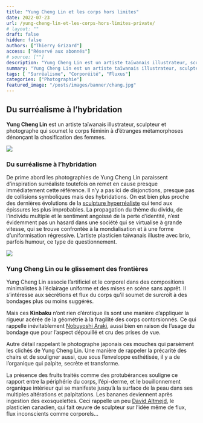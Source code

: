 ```yaml
---
title: "Yung Cheng Lin et les corps hors limites"
date: 2022-07-23
url: /yung-cheng-lin-et-les-corps-hors-limites-private/
# layout: ""
draft: false
hidden: false
authors: ["Thierry Grizard"]
access: ["Réservé aux abonnés"]
# source: [""]
description: "Yung Cheng Lin est un artiste taïwanais illustrateur, sculpteur et photographe qui soumet le corps féminin à d'étranges métamorphoses"
summary: "Yung Cheng Lin est un artiste taïwanais illustrateur, sculpteur et photographe qui soumet le corps féminin à d'étranges métamorphoses"
tags: [ "Surréalisme", "Corporéité", "Fluxus"]
categories: ["Photographie"]
featured_image: "/posts/images/banner/chang.jpg"
---
```

## Du surréalisme à l’hybridation

**Yung Cheng Lin** est un artiste taïwanais illustrateur, sculpteur et photographe qui soumet le corps féminin à d’étranges métamorphoses dénonçant la chosification des femmes.

![](/posts/images/lin/Yung-Cheng-Lin-photographie-hybridation-surrealism-nude-woman-body-bondage.jpg)

### Du surréalisme à l’hybridation

De prime abord les photographies de Yung Cheng Lin paraissent d’inspiration surréaliste toutefois on remet en cause presque immédiatement cette référence. Il n’y a pas ici de disjonctions, presque pas de collisions symboliques mais des hybridations. On est bien plus proche des dernières évolutions de la [sculpture hyperréaliste](/ron-mueck-george-segal-duane-hanson-lhyperrealisme-dans-la-sculpture-contemporaine/) qui tend aux épissures les plus improbables. La propagation du thème du dividu, de l’individu multiple et le sentiment angoissé de la perte d’identité, n’est évidemment pas un hasard dans une société qui se virtualise à grande vitesse, qui se trouve confrontée à la mondialisation et à une forme d’uniformisation régressive. L’artiste plasticien taïwanais illustre avec brio, parfois humour, ce type de questionnement.

![](/posts/images/lin/Yung-Cheng-Lin-photographie-hybridation-surrealism-nude-woman-body-bondage-3.jpg)

### Yung Cheng Lin ou le glissement des frontières

Yung Cheng Lin associe l’artificiel et le corporel dans des compositions minimalistes à l’éclairage uniforme et des mises en scène sans apprêt. Il s’intéresse aux sécrétions et flux du corps qu’il soumet de surcroît à des bondages plus ou moins suggérés.

Mais ces **Kinbaku** n’ont rien d’érotique ils sont une manière d’appliquer la rigueur acérée de la géométrie à la fragilité des corps contorsionnés. Ce qui rappelle inévitablement [Nobuyoshi Araki](/araki/), aussi bien en raison de l’usage du bondage que pour l’aspect dépouillé et cru des prises de vue.

Autre détail rappelant le photographe japonais ces mouches qui parsèment les clichés de Yung Cheng Lin. Une manière de rappeler la précarité des chairs et de souligner aussi, que sous l’enveloppe esthétisée, il y a de l’organique qui palpite, secrète et transforme.

La présence des fruits traités comme des protubérances souligne ce rapport entre la périphérie du corps, l’épi-derme, et le bouillonnement organique intérieur qui se manifeste jusqu’à la surface de la peau dans ses multiples altérations et palpitations. Les bananes deviennent après ingestion des exosquelettes. Ceci rappelle un peu [David Altmejd](/david-altmejd-entropie/), le plasticien canadien, qui fait œuvre de sculpteur sur l’idée même de flux, flux inconscients comme corporels...
